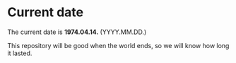 # Current date

The current date is **1974.04.14.** (YYYY.MM.DD.)

This repository will be good when the world ends, so we will know how long it lasted.